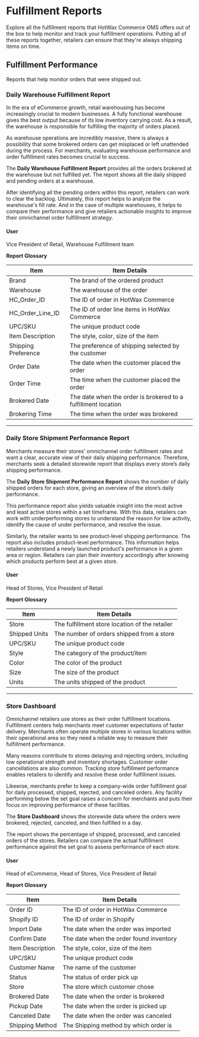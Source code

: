 # Fulfillment Reports

Explore all the fulfillment reports that HotWax Commerce OMS offers out of the box to help monitor and track your fulfillment operations. Putting all of these reports together, retailers can ensure that they're always shipping items on time.

## Fulfillment Performance

Reports that help monitor orders that were shipped out.

### Daily Warehouse Fulfillment Report

In the era of eCommerce growth, retail warehousing has become increasingly crucial to modern businesses. A fully functional warehouse gives the best output because of its low inventory carrying cost. As a result, the warehouse is responsible for fulfilling the majority of orders placed. 

As warehouse operations are incredibly massive, there is always a possibility that some brokered orders can get misplaced or left unattended during the process. For merchants, evaluating warehouse performance and order fulfillment rates becomes crucial to success.

The **Daily Warehouse Fulfillment Report** provides all the orders brokered at the warehouse but not fulfilled yet. The report shows all the daily shipped and pending orders at a warehouse. 

After identifying all the pending orders within this report, retailers can work to clear the backlog. Ultimately, this report helps to analyze the warehouse's fill rate. And in the case of multiple warehouses, it helps to compare their performance and give retailers actionable insights to improve their omnichannel order fulfillment strategy.

#### User
Vice President of Retail, Warehouse Fulfillment team

**Report Glossary**

| Item                 | Item Details |
| --------------------- | -------------- |
| Brand                | The brand of the ordered product |
| Warehouse            | The warehouse of the order |
| HC_Order_ID          | The ID of order in HotWax Commerce |
| HC_Order_Line_ID     | The ID of order line items in HotWax Commerce |
| UPC/SKU              | The unique product code |
| Item Description     | The style, color, size of the item |
| Shipping Preference  | The preference of shipping selected by the customer |
| Order Date           | The date when the customer placed the order |
| Order Time           | The time when the customer placed the order |
| Brokered Date        | The date when the order is brokered to a fulfillment location |
| Brokering Time       | The time when the order was brokered |

---

### Daily Store Shipment Performance Report

Merchants measure their stores’ omnichannel order fulfillment rates and want a clear, accurate view of their daily shipping performance. Therefore, merchants seek a detailed storewide report that displays every store’s daily shipping performance.

The **Daily Store Shipment Performance Report** shows the number of daily shipped orders for each store, giving an overview of the store’s daily performance.  

This performance report also yields valuable insight into the most active and least active stores within a set timeframe. With this data, retailers can work with underperforming stores to understand the reason for low activity, identify the cause of under performance, and resolve the issue.

Similarly, the retailer wants to see product-level shipping performance. The report also includes product-level performance. This information helps retailers understand a newly launched product's performance in a given area or region. Retailers can plan their inventory accordingly after knowing which products perform best at a given store.

#### User
Head of Stores, Vice President of Retail

**Report Glossary**

| Item       | Item Details                                 |
| ----------- | --------------------------------------------- |
| Store       | The fulfillment store location of the retailer |
| Shipped Units | The number of orders shipped from a store       |
| UPC/SKU     | The unique product code                          |
| Style       | The category of the product/item                  |
| Color       | The color of the product                         |
| Size        | The size of the product                          |
| Units       | The units shipped of the product                  |

---

### Store Dashboard
Omnichannel retailers use stores as their order fulfillment locations. Fulfillment centers help merchants meet customer expectations of faster delivery. Merchants often operate multiple stores in various locations within their operational area so they need a reliable way to measure their fulfillment performance.

Many reasons contribute to stores delaying and rejecting orders, including low operational strength and inventory shortages. Customer order cancellations are also common. Tracking store fulfillment performance enables retailers to identify and resolve these order fulfillment issues.

Likewise, merchants prefer to keep a company-wide order fulfillment goal for daily processed, shipped, rejected, and canceled orders. Any facility performing below the set goal raises a concern for merchants and puts their focus on improving performance of these facilities.  

The **Store Dashboard** shows the storewide data where the orders were brokered, rejected, canceled, and then fulfilled in a day. 

The report shows the percentage of shipped, processed, and canceled orders of the stores. Retailers can compare the actual fulfillment performance against the set goal to assess performance of each store.

#### User
Head of eCommerce, Head of Stores, Vice President of Retail

**Report Glossary**

| Item              | Item Details                              |
| ------------------ | ------------------------------------------- |
| Order ID          | The ID of order in HotWax Commerce          |
| Shopify ID        | The ID of order in Shopify                 |
| Import Date       | The date when the order was imported       |
| Confirm Date      | The date when the order found inventory     |
| Item Description  | The style, color, size of the item         |
| UPC/SKU           | The unique product code                   |
| Customer Name     | The name of the customer                   |
| Status            | The status of order pick up                |
| Store             | The store which customer chose            |
| Brokered Date     | The date when the order is brokered        |
| Pickup Date       | The date when the order is picked up       |
| Canceled Date     | The date when the order was canceled      |
| Shipping Method   | The Shipping method by which order is     |